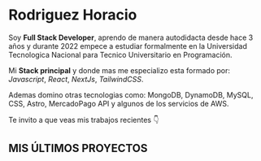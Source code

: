 # Rodriguez Horacio

Soy **Full Stack Developer**, aprendo de manera autodidacta desde hace 3 años y durante 2022 empece a estudiar formalmente en la Universidad Tecnologica Nacional para Tecnico Universitario en Programación.

Mi **Stack principal** y donde mas me especializo esta formado por: _Javascript_, _React_, _NextJs_, _TailwindCSS_.

Ademas domino otras tecnologias como: MongoDB, DynamoDB, MySQL, CSS, Astro, MercadoPago API y algunos de los servicios de AWS.

Te invito a que veas mis trabajos recientes 👇

## MIS ÚLTIMOS PROYECTOS




<!---
horarodriguezz/horarodriguezz is a ✨ special ✨ repository because its `README.md` (this file) appears on your GitHub profile.
You can click the Preview link to take a look at your changes.
--->
